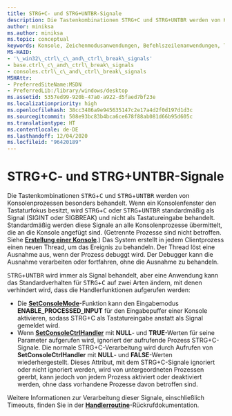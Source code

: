 ```yaml
---
title: STRG+C- und STRG+UNTBR-Signale
description: Die Tastenkombinationen STRG+C und STRG+UNTBR werden von Konsolenprozessen besonders behandelt.
author: miniksa
ms.author: miniksa
ms.topic: conceptual
keywords: Konsole, Zeichenmodusanwendungen, Befehlszeilenanwendungen, Terminalanwendungen, Konsolen-API
MS-HAID:
- '\_win32\_ctrl\_c\_and\_ctrl\_break\_signals'
- base.ctrl\_c\_and\_ctrl\_break\_signals
- consoles.ctrl\_c\_and\_ctrl\_break\_signals
MSHAttr:
- PreferredSiteName:MSDN
- PreferredLib:/library/windows/desktop
ms.assetid: 5357ed99-920b-47a0-a922-d5faed7bf23e
ms.localizationpriority: high
ms.openlocfilehash: 38cc3486a9e945635147c2e17a4d2f0d197d1d3c
ms.sourcegitcommit: 508e93bc83b4bca6ce678f88ab081d66b95d605c
ms.translationtype: HT
ms.contentlocale: de-DE
ms.lasthandoff: 12/04/2020
ms.locfileid: "96420189"
---
```

# <a name="ctrlc-and-ctrlbreak-signals"></a>STRG+C- und STRG+UNTBR-Signale

Die Tastenkombinationen <kbd>STRG</kbd>+<kbd>C</kbd> und <kbd>STRG</kbd>+<kbd>UNTBR</kbd> werden von Konsolenprozessen besonders behandelt. Wenn ein Konsolenfenster den Tastaturfokus besitzt, wird <kbd>STRG</kbd>+<kbd>C</kbd> oder <kbd>STRG</kbd>+<kbd>UNTBR</kbd> standardmäßig als Signal (SIGINT oder SIGBREAK) und nicht als Tastatureingabe behandelt. Standardmäßig werden diese Signale an alle Konsolenprozesse übermittelt, die an die Konsole angefügt sind. (Getrennte Prozesse sind nicht betroffen. Siehe [**Erstellung einer Konsole**](creation-of-a-console.md).) Das System erstellt in jedem Clientprozess einen neuen Thread, um das Ereignis zu behandeln. Der Thread löst eine Ausnahme aus, wenn der Prozess debuggt wird. Der Debugger kann die Ausnahme verarbeiten oder fortfahren, ohne die Ausnahme zu behandeln.

<kbd>STRG</kbd>+<kbd>UNTBR</kbd> wird immer als Signal behandelt, aber eine Anwendung kann das Standardverhalten für <kbd>STRG</kbd>+<kbd>C</kbd> auf zwei Arten ändern, mit denen verhindert wird, dass die Handlerfunktionen aufgerufen werden:

- Die [**SetConsoleMode**](setconsolemode.md)-Funktion kann den Eingabemodus **ENABLE\_PROCESSED\_INPUT** für den Eingabepuffer einer Konsole aktivieren, sodass STRG+C als Tastatureingabe anstatt als Signal gemeldet wird.
- Wenn [**SetConsoleCtrlHandler**](setconsolectrlhandler.md) mit **NULL**- und **TRUE**-Werten für seine Parameter aufgerufen wird, ignoriert der aufrufende Prozess STRG+C-Signale. Die normale STRG+C-Verarbeitung wird durch Aufrufen von **SetConsoleCtrlHandler** mit **NULL**- und **FALSE**-Werten wiederhergestellt. Dieses Attribut, mit dem STRG+C-Signale ignoriert oder nicht ignoriert werden, wird von untergeordneten Prozessen geerbt, kann jedoch von jedem Prozess aktiviert oder deaktiviert werden, ohne dass vorhandene Prozesse davon betroffen sind.

Weitere Informationen zur Verarbeitung dieser Signale, einschließlich Timeouts, finden Sie in der [**Handlerroutine**](handlerroutine.md)-Rückrufdokumentation.
